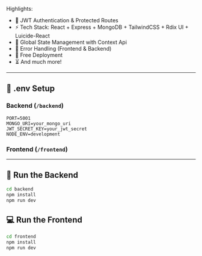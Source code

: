 Highlights:


- 🔐 JWT Authentication & Protected Routes
- ⚡ Tech Stack: React + Express + MongoDB + TailwindCSS + Rdix UI + Luicide-React
- 🧠 Global State Management with Context Api
- 🚨 Error Handling (Frontend & Backend)
- 🚀 Free Deployment
- ⏳ And much more!

---

## 🧪 .env Setup

### Backend (`/backend`)

```
PORT=5001
MONGO_URI=your_mongo_uri
JWT_SECRET_KEY=your_jwt_secret
NODE_ENV=development

```

### Frontend (`/frontend`)


---

## 🔧 Run the Backend

```bash
cd backend
npm install
npm run dev
```

## 💻 Run the Frontend

```bash
cd frontend
npm install
npm run dev
```